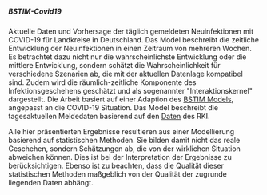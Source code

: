 #####  BSTIM-Covid19

Aktuelle Daten und Vorhersage der täglich gemeldeten Neuinfektionen mit COVID-19 für Landkreise in Deutschland.
Das Model beschreibt die zeitliche Entwicklung der Neuinfektionen in einen Zeitraum von mehreren Wochen.
Es betrachtet dazu nicht nur die wahrscheinlichste Entwicklung oder die mittlere Entwicklung, sondern schätzt die Wahrscheinlichkeit für verschiedene Szenarien ab, die mit der aktuellen Datenlage kompatibel sind.
Zudem wird die räumlich-zeitliche Komponente des Infektionsgeschehens geschätzt und als sogenannter "Interaktionskernel" dargestellt.
Die Arbeit basiert auf einer Adaption des [BSTIM Models](https://journals.plos.org/plosone/article?id=10.1371/journal.pone.0225838#pone.0225838.ref009), angepasst an die COVID-19 Situation.
Das Model beschreibt die tagesaktuellen Meldedaten basierend auf den [Daten](https://npgeo-corona-npgeo-de.hub.arcgis.com/datasets/dd4580c810204019a7b8eb3e0b329dd6_0/data?orderBy=Meldedatum) des RKI.

Alle hier präsentierten Ergebnisse resultieren aus einer Modellierung basierend auf statistischen Methoden.
Sie bilden damit nicht das reale Geschehen, sondern Schätzungen ab, die von der wirklichen Situation abweichen können.
Dies ist bei der Interpretation der Ergebnisse zu berücksichtigen.
Ebenso ist zu beachten, dass die Qualität dieser statistischen Methoden maßgeblich von der Qualität der zugrunde liegenden Daten abhängt.